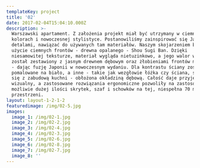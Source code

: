 ```yaml
---
templateKey: project
title: '02'
date: 2017-02-04T15:04:10.000Z
description: >-
  Warszawski apartament. Z założenia projekt miał być utrzymany w ciemnych
  kolorach i nowoczesnej stylistyce. Postanowiliśmy zainspirować się Japonią i
  detalami, nawiązać do używanych tam materiałów. Naszym skojarzeniem było
  użycie ciemnych frontów - drewna opalanego - Shou Sugi Ban. Dzięki
  niesamowitej teksturze, materiał wygląda nietuzinkowo, a jego walor wizualny
  został zestawiony z jasnym drewnem dębowym oraz żłobieniami frontów meblowych
  - dając fuzję Japonii w nowoczesnym wydaniu. Dla kontrastu ściany zostały
  pomalowane na biało, a inne - takie jak wezgłowie łóżka czy ściana, stykająca
  się z zabudową kuchni - obłożona okładziną dębową. Całość daje przyjemny efekt
  wizualny, a zastosowane rozwiązania ergonomiczne pozwoliły na zastosowanie
  możliwie dużej ilości skrytek, szaf i schowków na tej, niespełna 70 metrowej
  przestrzeni.
layout: layout-1-2-1-2
featuredimage: /img/02-5.jpg
images:
  image_1: /img/02-1.jpg
  image_2: /img/02-2.jpg
  image_3: /img/02-4.jpg
  image_4: /img/02-3.jpg
  image_5: /img/02-6.jpg
  image_6: /img/02-8.jpg
  image_7: /img/02-7.jpg
  image_8: ''
---
```


